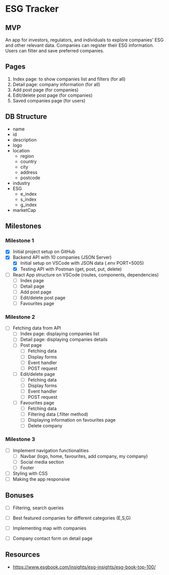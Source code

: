 # ESG Tracker

## MVP

An app for investors, regulators, and individuals to explore companies' ESG and other relevant data. Companies can register their ESG information. Users can filter and save preferred companies.

## Pages

1. Index page: to show companies list and filters (for all)
2. Detail page: company information (for all)
3. Add post page (for companies)
4. Edit/delete post page (for companies)
5. Saved companies page (for users)

## DB Structure
- name
- id
- description
- logo
- location
    - region
    - country
    - city
    - address
    - postcode
- industry
- ESG
    - e_index
    - s_index
    - g_index
- marketCap


## Milestones

### Milestone 1
- [x] Initial project setup on GitHub
- [x] Backend API with 10 companies (JSON Server)
    - [x] Initial setup on VSCode with JSON data (.env PORT=5005)
    - [x] Testing API with Postman (get, post, put, delete)
- [ ] React App structure on VSCode (routes, components, dependencies)
    - [ ] Index page 
    - [ ] Detail page
    - [ ] Add post page
    - [ ] Edit/delete post page
    - [ ] Favourites page

### Milestone 2

- [ ] Fetching data from API 
    - [ ] Index page: displaying companies list
    - [ ] Detail page: displaying companies details
    - [ ] Post page
        - [ ] Fetching data
        - [ ] Display forms
        - [ ] Event handler
        - [ ] POST request
    - [ ] Edit/delete page
        - [ ] Fetching data
        - [ ] Display forms
        - [ ] Event handler
        - [ ] POST request
    - [ ] Favourites page
        - [ ] Fetching data
        - [ ] Filtering data (.filter method)
        - [ ] Displaying information on favourites page
        - [ ] Delete company

### Milestone 3
- [ ] Implement navigation functionalities
    - [ ] Navbar (logo, home, favourites, add company, my company)
    - [ ] Social media section
    - [ ] Footer
- [ ] Styling with CSS
- [ ] Making the app responsive

## Bonuses
- [ ] Filtering, search queries
- [ ] Best featured companies for different categories (E,S,G) 
- [ ] Implementing map with companies
- [ ] Company contact form on detail page


## Resources
- https://www.esgbook.com/insights/esg-insights/esg-book-top-100/



